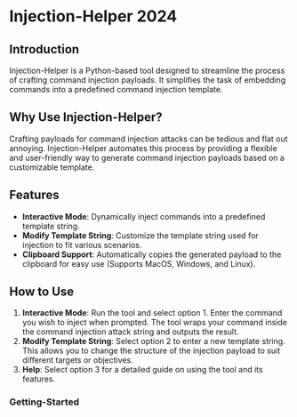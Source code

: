 # Injection-Helper 2024

## Introduction
Injection-Helper is a Python-based tool designed to streamline the process of crafting command injection payloads. It simplifies the task of embedding commands into a predefined command injection template.

## Why Use Injection-Helper?
Crafting payloads for command injection attacks can be tedious and flat out annoying. Injection-Helper automates this process by providing a flexible and user-friendly way to generate command injection payloads based on a customizable template.

## Features
- **Interactive Mode**: Dynamically inject commands into a predefined template string.
- **Modify Template String**: Customize the template string used for injection to fit various scenarios.
- **Clipboard Support**: Automatically copies the generated payload to the clipboard for easy use (Supports MacOS, Windows, and Linux).

## How to Use
1. **Interactive Mode**: Run the tool and select option 1. Enter the command you wish to inject when prompted. The tool wraps your command inside the command injection attack string and outputs the result.
2. **Modify Template String**: Select option 2 to enter a new template string. This allows you to change the structure of the injection payload to suit different targets or objectives.
3. **Help**: Select option 3 for a detailed guide on using the tool and its features.


### Getting-Started